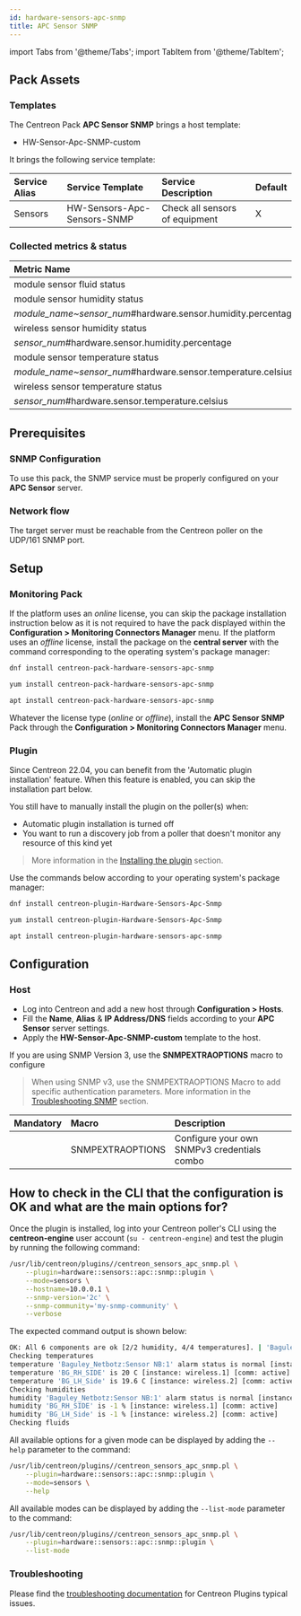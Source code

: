 ```yaml
---
id: hardware-sensors-apc-snmp
title: APC Sensor SNMP
---
```

import Tabs from '@theme/Tabs';
import TabItem from '@theme/TabItem';

## Pack Assets

### Templates

The Centreon Pack **APC Sensor SNMP** brings a host template:

* HW-Sensor-Apc-SNMP-custom

It brings the following service template:

| Service Alias | Service Template            | Service Description            | Default |
|:--------------|:----------------------------|:-------------------------------|:--------|
| Sensors       | HW-Sensors-Apc-Sensors-SNMP | Check all sensors of equipment | X       |

### Collected metrics & status

<Tabs groupId="sync">
<TabItem value="Sensors" label="Sensors">

| Metric Name                                                  | Unit  |
|:-------------------------------------------------------------|:------|
| module sensor fluid status                                   |       |
| module sensor humidity status                                |       |
| *module_name~sensor_num*#hardware.sensor.humidity.percentage | %     |
| wireless sensor humidity status                              |       |
| *sensor_num*#hardware.sensor.humidity.percentage             | %     |
| module sensor temperature status                             |       |
| *module_name~sensor_num*#hardware.sensor.temperature.celsius | %     |
| wireless sensor temperature status                           |       |
| *sensor_num*#hardware.sensor.temperature.celsius             | %     |

</TabItem>
</Tabs>

## Prerequisites

### SNMP Configuration

To use this pack, the SNMP service must be properly configured on your **APC Sensor**
server.

### Network flow

The target server must be reachable from the Centreon poller on the UDP/161
SNMP port.

## Setup

### Monitoring Pack

If the platform uses an *online* license, you can skip the package installation
instruction below as it is not required to have the pack displayed within the
**Configuration > Monitoring Connectors Manager** menu.
If the platform uses an *offline* license, install the package on the **central server**
with the command corresponding to the operating system's package manager:

<Tabs groupId="sync">
<TabItem value="Alma / RHEL / Oracle Linux 8" label="Alma / RHEL / Oracle Linux 8">

```bash
dnf install centreon-pack-hardware-sensors-apc-snmp
```

</TabItem>
<TabItem value="CentOS 7" label="CentOS 7">

```bash
yum install centreon-pack-hardware-sensors-apc-snmp
```

</TabItem>
<TabItem value="Debian 11" label="Debian 11">

```bash
apt install centreon-pack-hardware-sensors-apc-snmp
```

</TabItem>
</Tabs>

Whatever the license type (*online* or *offline*), install the **APC Sensor SNMP** Pack through
the **Configuration > Monitoring Connectors Manager** menu.

### Plugin

Since Centreon 22.04, you can benefit from the 'Automatic plugin installation' feature.
When this feature is enabled, you can skip the installation part below.

You still have to manually install the plugin on the poller(s) when:
- Automatic plugin installation is turned off
- You want to run a discovery job from a poller that doesn't monitor any resource of this kind yet

> More information in the [Installing the plugin](/docs/monitoring/pluginpacks/#installing-the-plugin) section.

Use the commands below according to your operating system's package manager:

<Tabs groupId="sync">
<TabItem value="Alma / RHEL / Oracle Linux 8" label="Alma / RHEL / Oracle Linux 8">

```bash
dnf install centreon-plugin-Hardware-Sensors-Apc-Snmp
```

</TabItem>
<TabItem value="CentOS 7" label="CentOS 7">

```bash
yum install centreon-plugin-Hardware-Sensors-Apc-Snmp
```

</TabItem>
<TabItem value="Debian 11" label="Debian 11">

```bash
apt install centreon-plugin-hardware-sensors-apc-snmp
```

</TabItem>
</Tabs>

## Configuration

### Host

* Log into Centreon and add a new host through **Configuration > Hosts**.
* Fill the **Name**, **Alias** & **IP Address/DNS** fields according to your **APC Sensor** server settings.
* Apply the **HW-Sensor-Apc-SNMP-custom** template to the host.

If you are using SNMP Version 3, use the **SNMPEXTRAOPTIONS** macro to configure
> When using SNMP v3, use the SNMPEXTRAOPTIONS Macro to add specific authentication parameters.
> More information in the [Troubleshooting SNMP](../getting-started/how-to-guides/troubleshooting-plugins.md#snmpv3-options-mapping) section.

| Mandatory   | Macro            | Description                                  |
|:------------|:-----------------|:---------------------------------------------|
|             | SNMPEXTRAOPTIONS | Configure your own SNMPv3 credentials combo  |

## How to check in the CLI that the configuration is OK and what are the main options for?

Once the plugin is installed, log into your Centreon poller's CLI using the
**centreon-engine** user account (`su - centreon-engine`) and test the plugin by
running the following command:

```bash
/usr/lib/centreon/plugins//centreon_sensors_apc_snmp.pl \
    --plugin=hardware::sensors::apc::snmp::plugin \
    --mode=sensors \
    --hostname=10.0.0.1 \
    --snmp-version='2c' \
    --snmp-community='my-snmp-community' \
    --verbose
```

The expected command output is shown below:

```bash
OK: All 6 components are ok [2/2 humidity, 4/4 temperatures]. | 'Baguley_Netbotz:Sensor NB:1#hardware.sensor.temperature.celsius'=19C;;;; 'BG_RH_SIDE#hardware.sensor.temperature.celsius'=20C;18:28;16:28;; 'BG_LH_Side#hardware.sensor.temperature.celsius'=19.6C;18:28;16:28;; 'Baguley_Netbotz:Sensor NB:1#hardware.sensor.humidity.percentage'=48%;;;0;100 'hardware.humidity.count'=2;;;; 'hardware.temperature.count'=4;;;;
Checking temperatures
temperature 'Baguley_Netbotz:Sensor NB:1' alarm status is normal [instance: module.0.1] [value: 19] [comm: ok]
temperature 'BG_RH_SIDE' is 20 C [instance: wireless.1] [comm: active]
temperature 'BG_LH_Side' is 19.6 C [instance: wireless.2] [comm: active]
Checking humidities
humidity 'Baguley_Netbotz:Sensor NB:1' alarm status is normal [instance: module.0.1] [value: 48] [comm: ok]
humidity 'BG_RH_SIDE' is -1 % [instance: wireless.1] [comm: active]
humidity 'BG_LH_Side' is -1 % [instance: wireless.2] [comm: active]
Checking fluids
```

All available options for a given mode can be displayed by adding the
`--help` parameter to the command:

```bash
/usr/lib/centreon/plugins//centreon_sensors_apc_snmp.pl \
    --plugin=hardware::sensors::apc::snmp::plugin \
    --mode=sensors \
    --help
```

All available modes can be displayed by adding the `--list-mode` parameter to
the command:

```bash
/usr/lib/centreon/plugins//centreon_sensors_apc_snmp.pl \
    --plugin=hardware::sensors::apc::snmp::plugin \
    --list-mode
```

### Troubleshooting

Please find the [troubleshooting documentation](../getting-started/how-to-guides/troubleshooting-plugins.md)
for Centreon Plugins typical issues.
